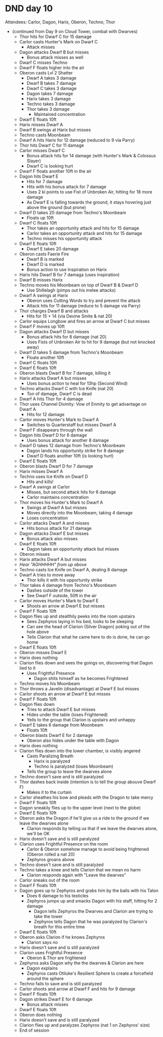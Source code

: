 # DND day 10
Attendees: Carlor, Dagon, Harix, Oberon, Techno, Thor

- (continued from Day 9 on Cloud Tower, combat with Dwarves)
	- Thor hits for Dwarf C for 15 damage
	- Carlor casts Hunter's Mark on Dwarf C
		- Attack misses
	- Dagon attacks Dwarf B but misses
		- Bonus attack misses as well
	- Dwarf C misses Techno
 	- Dwarf F floats higher into the air
	- Oberon casts Lvl 2 Shatter
		- Dwarf A takes 3 damage
		- Dwarf B takes 7 damage
		- Dwarf C takes 3 damage
		- Dagon takes 7 damage
		- Harix takes 3 damage
		- Techno takes 3 damage
		- Thor takes 3 damage
			- Maintained concentration
	- Dwarf E floats 10ft
	- Harix misses Dwarf A
	- Dwarf B swings at Harix but misses
	- Techno casts Moonbeam 
	- Dwarf A hits Harix for 12 damage (reduced to 9 via Parry)
	- Thor hits Dwarf C for 11 damage
	- Carlor misses Dwarf C
		- Bonus attack hits for 14 damage (with Hunter's Mark & Colossus Slayer)
        - Dwarf C is looking hurt
	- Dwarf F floats another 10ft in the air
	- Dagon hits Dwarf E
		- Hits for 7 damage
		- Hits with his bonus attack for 7 damage
		- Uses 2 ki points to use Fist of Unbroken Air, hitting for 18 more damage
		- As Dwarf E is falling towards the ground, it stays hovering just above the ground (but prone)
	- Dwarf D takes 20 damage from Techno's Moonbeam
		- Floats up 10ft
	- Dwarf C floats 10ft
		- Thor takes an opportunity attack and hits for 15 damage
		- Carlor takes an opportunity attack and hits for 15 damage
		- Techno misses his opportunity attack
	- Dwarf E floats 10ft
		- Dwarf E takes 20 damage
	- Oberon casts Faerie Fire
		- Dwarf B is marked
		- Dwarf D is marked
		- Bonus action to use Inspiration on Harix
	- Harix hits Dwarf B for 7 damaga (uses inspiration)
    - Dwarf B misses Harix
    - Techno moves his Moonbeam on top of Dwarf B & Dwarf D
        - Use Shillelagh (pimps out his melee attacks)
    - Dwarf A swings at Harix
        - Oberon uses Cutting Words to try and prevent the attack
        - Attack hits for 11 damage (reduce to 5 damage via Parry)
    - Thor charges Dwarf B and attacks
        - Hits for 15 + 14 (via Devine Smite & nat 20)
    - Carlor equips Longbow and fires an arrow at Dwarf C but misses
    - Dwarf F moves up 10ft
    - Dagon attacks Dwarf D but misses
        - Bonus attack hits for 8 damage (nat 20)
        - Uses Fists of Unbroken Air to hit for 9 damage (but not knocked away)
    - Dwarf D takes 5 damage from Techno's Moonbeam
        - Floats another 10ft
    - Dwarf C floats 10ft
    - Dwarf E floats 10ft
    - Oberon blasts Dwarf B for 7 damage, killing it
    - Harix attacks Dwarf A but misses
        - Uses bonus action to heal for 13hp (Second Wind)
    - Techno attacks Dwarf C with Ice Knife (nat 20)
        - Ton of damage, Dwarf C is dead
    - Dwarf A hits Thor for 4 damage 
    - Thor uses Channel Divinity: Vow of Enmity to get advantage on Dwarf A
        - Hits for 12 damage
    - Carlor moves Hunter's Mark to Dwarf A
        - Switches to Quarterstaff but misses Dwarf A
    - Dwarf F disappears through the wall
    - Dagon hits Dwarf D for 6 damage
        - Uses bonus attack for another 8 damage
    - Dwarf D takes 12 damage from Techno's Moonbeam
        - Dagon lands his opportunity strike for 8 damage
        - Dwarf D floats another 10ft (is looking hurt)
    - Dwarf E floats 10ft
    - Oberon blasts Dwarf D for 7 damage
    - Harix misses Dwarf A
    - Techno uses Ice Knife on Dwarf D
        - Hits and kills!
    - Dwarf A swings at Carlor
        - Misses, but second attack hits for 6 damage
        - Carlor maintains concentration
    - Thor moves his Hunter's Mark to Dwarf A
        - Swings at Dwarf A but misses
        - Moves directly into the Moonbeam, taking 4 damage
        - Loses concentration
    - Carlor attacks Dwarf A and misses
        - Hits bonus attack for 21 damage
    - Dagon attacks Dwarf E but misses
        - Bonus attack also misses
    - Dwarf E floats 10ft 
        - Dagon takes an opportunity attack but misses
    - Oberon misses
    - Harix attacks Dwarf A but misses
    - *Hear "AGHHHHH" from up above*
    - Techno casts Ice Knife on Dwarf A, dealing 8 damage
    - Dwarf A tries to move away
        - Thor kills it with his opportunity strike
    - Thor takes 4 damage from Techno's Moonbeam
        - Dashes outside of the tower
        - See Dwarf F outside, 50ft in the air
    - Carlor moves Hunter's Mark to Dwarf E
        - Shoots an arrow at Dwarf E but misses
    - Dwarf F floats 10ft
    - Dagon flies up and stealthily peeks into the room upstairs
        - Sees Zephyros laying in his bed, looks to be sleeping
        - Can see the head of Clarion (Silver Dragon) poking out of the hole above
        - Tells Clarion that what he came here to do is done, he can go home
    - Dwarf E floats 10ft
    - Oberon misses Dwarf E
    - Harix does nothing
    - Clarion flies down and sees the goings on, discovering that Dagon lied to it
        - Uses Frightful Presence
            - Dagon shits himself as he becomes Frightened
    - Techno moves his Moonbeam
    - Thor throws a Javelin (disadvantage) at Dwarf E but misses
    - Carlor shoots an arrow at Dwarf E but misses
    - Dwarf F floats 10ft
    - Dagon flies down
        - Tries to attack Dwarf E but misses
        - Hides under the table (loses Frightened)
        - Yells to the group that Clarion is upstairs and unhappy
    - Dwarf E takes 6 damage from Moonbeam
        - Floats 10ft
    - Oberon blasts Dwarf E for 2 damage
        - Oberon also hides under the table with Dagon
    - Harix does nothing
    - Clarion flies down into the lower chamber, is visibly angered
        - Casts Paralizing Breath
            - Harix is paralyzed
            - Techno is paralyzed (loses Moonbeam)
        - Tells the group to leave the dwarves alone
    - Techno doesn't save and is still paralyzed
    - Thor dashes back inside (intention is to tell the group abouve Dwarf F)
        - Makes it to the curtain
    - Carlor sheathes his bow and pleads with the Dragon to take mercy
    - Dwarf F floats 10ft
    - Dagon sneakily flies up to the upper level (next to the globe)
    - Dwarf E floats 10ft
    - Oberon asks the Dragon if he'll give us a ride to the ground if we leave the dwarves alone
        - Clarion responds by telling us that if we leave the dwarves alone, we'll be OK
    - Harix doesn't save and is still paralyzed
    - Clarion uses Frightful Presence on the room
        - Carlor & Oberon somehow manage to avoid being frightened (Oberon rolled a nat 20)
        - Zephyros groans above
    - Techno doesn't save and is still paralyzed
    - Techno takes a knee and tells Clarion that we mean no harm
        - Clarion responds again with "Leave the dwarves"
    - Carlor sneaks out of the room
    - Dwarf F floats 10ft
    - Dagon goes up to Zephyros and grabs him by the balls with his Talon
        - Does 6 damage to his testicles
        - Zephyros jumps up and smacks Dagon with his staff, hitting for 2 damage
            - Dagon tells Zephyros the Dwarves and Clarion are trying to take the tower
            - Zephyros tells Dagon that he was paralyzed by Clarion's breath for this entire time
    - Dwarf E floats 10ft 
    - Oberon asks Clarion if he knows Zephyros
        - Clarion says no
    - Harix doesn't save and is still paralyzed
    - Clarion uses Frightful Presence
        - Oberon & Thor are frightened
    - Zephyros asks Dagon why the the dwarves & Clarion are here
        - Dagon explains
        - Zephyros casts Otiluke's Resilient Sphere to create a forcefield around the sphere
    - Techno fails to save and is still paralyzed
    - Carlor shoots and arrow at Dwarf F and hits for 9 damage
    - Dwarf F floats 10ft
    - Dagon strikes Dwarf E for 6 damage
        - Bonus attack misses
    - Dwarf E floats 10ft
    - Oberon does nothing
    - Harix doesn't save and is still paralyzed
    - Clarion flies up and paralyzes Zephyros (nat 1 on Zephyros' size)
    - End of session
